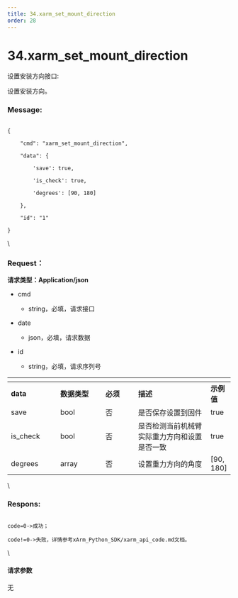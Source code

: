 ```yaml
---
title: 34.xarm_set_mount_direction
order: 28
---
```

# 34.xarm\_set\_mount\_direction



 



设置安装方向接口:

设置安装方向。



### Message:  



```

{

    "cmd": "xarm_set_mount_direction",

    "data": {

        'save': true, 

        'is_check': true,  

        'degrees': [90, 180]

    },

    "id": "1"

}

```



\





### Request：    



**请求类型：Application/json**



* cmd

  * string，必填，请求接口

* date

  * json，必填，请求数据

* id

  * string，必填，请求序列号



<table data-header-hidden><thead><tr><th width="112"></th><th width="112"></th><th width="81"></th><th width="220"></th><th></th></tr></thead><tbody><tr><td><strong>data</strong></td><td><strong>数据类型</strong></td><td><strong>必须</strong></td><td><strong>描述</strong></td><td><strong>示例值</strong></td></tr><tr><td>save</td><td>bool</td><td>否</td><td>是否保存设置到固件</td><td>true</td></tr><tr><td>is_check</td><td>bool</td><td>否</td><td>是否检测当前机械臂实际重力方向和设置是否一致</td><td>true</td></tr><tr><td>degrees</td><td>array</td><td>否</td><td>设置重力方向的角度</td><td>[90, 180]</td></tr></tbody></table>



\





### Respons:     



```

code=0->成功；

code!=0->失败，详情参考xArm_Python_SDK/xarm_api_code.md文档。

```



\





#### 请求参数



无
